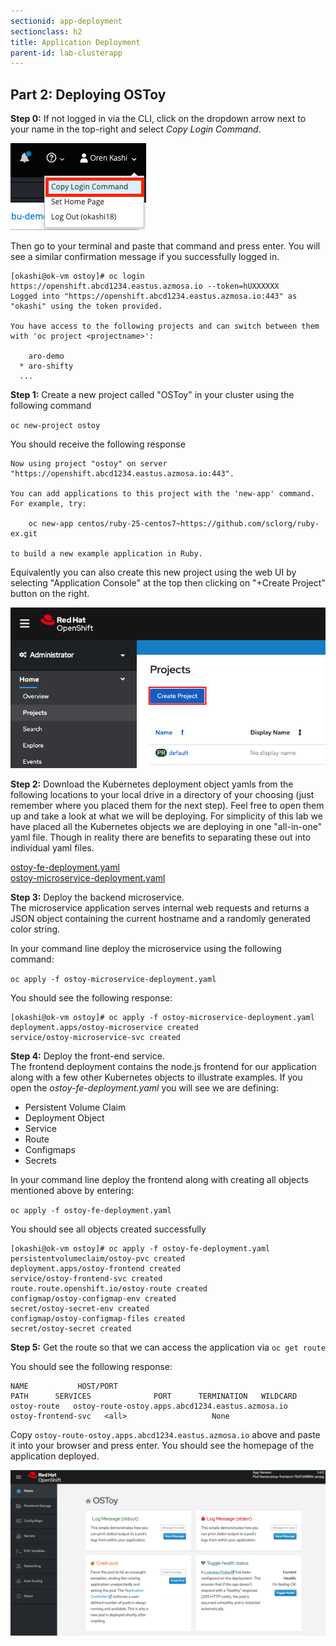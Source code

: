 ```yaml
---
sectionid: app-deployment
sectionclass: h2
title: Application Deployment
parent-id: lab-clusterapp
---
```


## Part 2: Deploying OSToy

**Step 0:** If not logged in via the CLI, click on the dropdown arrow next to your name in the top-right and select *Copy Login Command*. 

![CLI Login](/media/managedlab/7-ostoy-login.png)

Then go to your terminal and paste that command and press enter.  You will see a similar confirmation message if you successfully logged in.

```
[okashi@ok-vm ostoy]# oc login https://openshift.abcd1234.eastus.azmosa.io --token=hUXXXXXX
Logged into "https://openshift.abcd1234.eastus.azmosa.io:443" as "okashi" using the token provided.

You have access to the following projects and can switch between them with 'oc project <projectname>':

    aro-demo
  * aro-shifty
  ...
```

**Step 1:** Create a new project called "OSToy" in your cluster using the following command

`oc new-project ostoy`

You should receive the following response

```[okashi@ok-vm ostoy]# oc new-project ostoy
Now using project "ostoy" on server "https://openshift.abcd1234.eastus.azmosa.io:443".

You can add applications to this project with the 'new-app' command. For example, try:

    oc new-app centos/ruby-25-centos7~https://github.com/sclorg/ruby-ex.git

to build a new example application in Ruby.
```

Equivalently you can also create this new project using the web UI by selecting "Application Console" at the top 
then clicking on "+Create Project" button on the right.

![UI Create Project](/media/managedlab/6-ostoy-newproj.png)

**Step 2:** Download the Kubernetes deployment object yamls from the following locations to your local drive in a directory of your choosing (just remember where you placed them for the next step).  Feel free to open them up and take a look at what we will be deploying. For simplicity of this lab we have placed all the Kubernetes objects we are deploying in one "all-in-one" yaml file.  Though in reality there are benefits to separating these out into individual yaml files. 

[ostoy-fe-deployment.yaml](/yaml/ostoy-fe-deployment.yaml)<br>
[ostoy-microservice-deployment.yaml](/yaml/ostoy-microservice-deployment.yaml)

**Step 3:** Deploy the backend microservice.  <br>
The microservice application serves internal web requests and returns a JSON object containing the current hostname and a randomly generated color string.

In your command line deploy the microservice using the following command:

`oc apply -f ostoy-microservice-deployment.yaml`

You should see the following response:
```
[okashi@ok-vm ostoy]# oc apply -f ostoy-microservice-deployment.yaml 
deployment.apps/ostoy-microservice created
service/ostoy-microservice-svc created
```

**Step 4:** Deploy the front-end service.<br>
The frontend deployment contains the node.js frontend for our application along with a few other Kubernetes objects to illustrate examples. If you open the *ostoy-fe-deployment.yaml* you will see we are defining:
 - Persistent Volume Claim
 - Deployment Object
 - Service
 - Route
 - Configmaps
 - Secrets
 
 In your command line deploy the frontend along with creating all objects mentioned above by entering:
 
 `oc apply -f ostoy-fe-deployment.yaml`

You should see all objects created successfully

```
[okashi@ok-vm ostoy]# oc apply -f ostoy-fe-deployment.yaml
persistentvolumeclaim/ostoy-pvc created
deployment.apps/ostoy-frontend created
service/ostoy-frontend-svc created
route.route.openshift.io/ostoy-route created
configmap/ostoy-configmap-env created
secret/ostoy-secret-env created
configmap/ostoy-configmap-files created
secret/ostoy-secret created
```

**Step 5:** Get the route so that we can access the application via `oc get route`

You should see the following response:
```
NAME           HOST/PORT                                                      PATH      SERVICES              PORT      TERMINATION   WILDCARD
ostoy-route   ostoy-route-ostoy.apps.abcd1234.eastus.azmosa.io             ostoy-frontend-svc   <all>                   None
```

Copy `ostoy-route-ostoy.apps.abcd1234.eastus.azmosa.io` above and paste it into your browser and press enter.  You should see the homepage of the application deployed.

![Home Page](/media/managedlab/10-ostoy-homepage.png)
